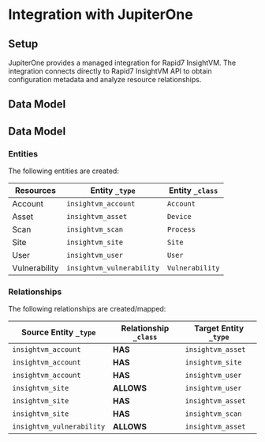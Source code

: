 # Integration with JupiterOne

## Setup

JupiterOne provides a managed integration for Rapid7 InsightVM. The integration
connects directly to Rapid7 InsightVM API to obtain configuration metadata and
analyze resource relationships.

## Data Model

<!-- {J1_DOCUMENTATION_MARKER_START} -->
<!--
********************************************************************************
NOTE: ALL OF THE FOLLOWING DOCUMENTATION IS GENERATED USING THE
"j1-integration document" COMMAND. DO NOT EDIT BY HAND! PLEASE SEE THE DEVELOPER
DOCUMENTATION FOR USAGE INFORMATION:

https://github.com/JupiterOne/sdk/blob/master/docs/integrations/development.md
********************************************************************************
-->

## Data Model

### Entities

The following entities are created:

| Resources     | Entity `_type`            | Entity `_class` |
| ------------- | ------------------------- | --------------- |
| Account       | `insightvm_account`       | `Account`       |
| Asset         | `insightvm_asset`         | `Device`        |
| Scan          | `insightvm_scan`          | `Process`       |
| Site          | `insightvm_site`          | `Site`          |
| User          | `insightvm_user`          | `User`          |
| Vulnerability | `insightvm_vulnerability` | `Vulnerability` |

### Relationships

The following relationships are created/mapped:

| Source Entity `_type`     | Relationship `_class` | Target Entity `_type` |
| ------------------------- | --------------------- | --------------------- |
| `insightvm_account`       | **HAS**               | `insightvm_asset`     |
| `insightvm_account`       | **HAS**               | `insightvm_site`      |
| `insightvm_account`       | **HAS**               | `insightvm_user`      |
| `insightvm_site`          | **ALLOWS**            | `insightvm_user`      |
| `insightvm_site`          | **HAS**               | `insightvm_asset`     |
| `insightvm_site`          | **HAS**               | `insightvm_scan`      |
| `insightvm_vulnerability` | **ALLOWS**            | `insightvm_asset`     |

<!--
********************************************************************************
END OF GENERATED DOCUMENTATION AFTER BELOW MARKER
********************************************************************************
-->
<!-- {J1_DOCUMENTATION_MARKER_END} -->
